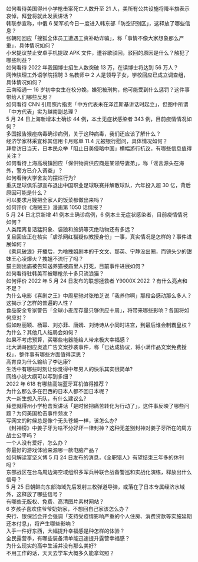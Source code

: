 如何看待美国得州小学枪击案死亡人数升至 21 人，美所有公共设施将降半旗表示哀悼，拜登将就此发表讲话？  
韩联参宣称，中俄 6 架军机今日一度进入韩东部「防空识别区」，这释放了哪些信息？  
张朝阳回应「搜狐全体员工遭遇工资补助诈骗」，称「事情不像大家想象那么严重」，具体情况如何？  
小米提议禁止安卓手机提取 APK 文件，遭谷歌驳回，驳回的原因是什么？触犯了哪些利益？  
如何看待 2022 年我国博士招生人数突破 13 万，在读博士将达到 56 万人？  
网传陕理工外语学院招聘 3 名教师中 2 人是领导子女，学校回应已成立调查组，具体情况如何？  
云南昭通一 16 岁初中女生在校分娩，嫌犯被刑拘，他可能受到什么惩罚？这件事带给人们哪些反思？  
如何看待 CNN 引用照片指责「中方代表未在泽连斯基讲话时起立」，但图中所谓「中方代表」实为越南副总理？  
5 月 24 日上海新增本土确诊 44 例，本土无症状感染者 343 例，目前疫情情况如何？  
多国报告猴痘病毒确诊病例，关于这种病毒，我们还应该了解什么？  
经济学家林采宜称其信用卡月账单 11.4 元被银行慰问，具体情况如何？  
拜登访日当天，日本民众举「阻止日美侵略中国」横幅游行抗议，有哪些信息值得关注？  
如何看待上海高境镇回应「保供物资供应商是某领导妻弟」，称「谣言源头在海外，警方已介入调查」？  
如何看待大学舍友的摆烂行为?  
重庆足球俱乐部宣布退出中国职业足球联赛并解散球队，六年投入超 30 亿，背后原因可能是什么？  
可以要求月嫂把全家人的饭菜都做出来吗？  
如何评价《海贼王》漫画第 1050 话情报？  
5 月 24 日北京新增 41 例本土确诊病例，6 例本土无症状感染者，目前疫情情况如何？  
人类距离复活猛犸象、袋狼和旅鸽等灭绝动物还有多远？  
复旦回应正在核实「虐杀网红猫疑似教授身份」一事，真实情况是怎样的？事件进展如何？  
《乘风破浪》开播后，为啥拽姐剧本的于文文、那英、宁静没出圈，而镜头少的甜妹王心凌爆火？拽姐不流行了吗？  
猫主刚出庙被告知送养猫被庙里人打死，目前事件进展如何？  
如何看待驻韩美军被曝枪杀十多只流浪猫？  
如何评价 2022 年 5 月 24 日发布的联想拯救者 Y9000X 2022 ？有什么亮点和不足？  
为什么电影《喜剧之王》中周星驰对张柏芝说「我养你啊」那段会感动那么多人？这揭示了怎样的普遍的人性？  
食品安全专家警告「全球小麦库存量只够供应十周」，将带来哪些影响？各国将如何应对？  
假如赵丽颖、杨幂、刘亦菲、唐嫣、刘诗诗从小同时进宫，到最后谁会制霸皇权？为什么？其他几人结局会如何？  
如果不考虑预算，买哪些电器能给人带来极大幸福感？  
北大满哥回应奥迪广告文案抄袭事件，称「已达成协议，将小满作品文案免费授权」，整件事有哪些方面值得深思？  
高育良为什么输给了李达康?  
生活中有哪些时刻让你觉得中年男人的快乐其实很简单?  
网络小说大纲可以写到多细？  
2022 年 618 有哪些高端蓝牙耳机值得推荐？  
为什么那么多在巴西的日本人都不回日本呢？  
大一新生想入乐队，有什么建议么?  
拜登就得州小学枪击案讲话「是时候把痛苦转化为行动了」，这件事反映了哪些问题？为何美国枪击事件频发？  
写网文的时候总是像个无头苍蝇一样，该怎么办?  
《封神榜》中姜子牙为啥不分好坏一律封神？这种无差别封神对姜子牙所在的周方战士公平吗？  
一个人没有爱好，怎么办？  
你最好的游戏体验来源哪一款电脑产品？  
如何解读富坚义博 5 月 24 日发布的消息，《全职猎人》有望结束三年多的休刊吗？  
东部战区在台岛周边海空域组织多军兵种联合战备警巡和实战化演练，释放出什么信号？  
5 月 25 日朝鲜向东部海域先后发射三枚弹道导弹，或落在了日本专属经济水域外，这释放了哪些信号？  
有哪些无版权、免费、高清图片素材网站？  
6 岁孩子喜欢住爷爷奶奶家，不想回自己家该怎么办？  
央行、银保监会开会强调「支持受疫情影响严重的个人住房、消费贷款等实施延期还本付息」，将产生哪些影响？  
入手一件好东西，大幅提升幸福感是种怎样的体验？  
全民露营季，有哪些装备清单能迅速提升露营幸福感？  
为什么现实的高中生活并没有那么美好?  
不用工作的话，天天去学车大概多久能拿驾照？  
